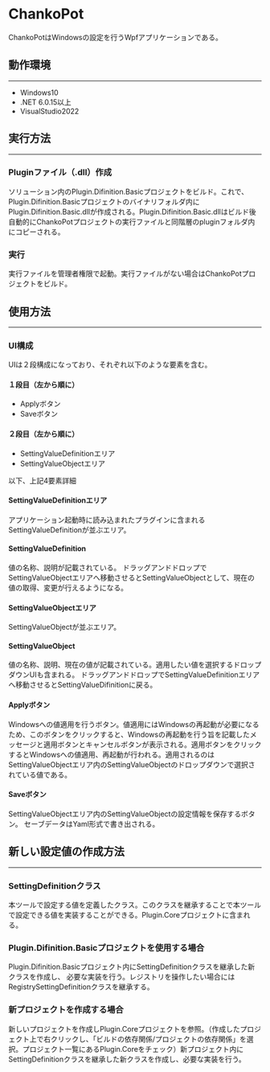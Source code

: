 # ChankoPot #

ChankoPotはWindowsの設定を行うWpfアプリケーションである。

## 動作環境
***

* Windows10
* .NET 6.0.15以上
* VisualStudio2022

## 実行方法
***

### Pluginファイル（.dll）作成

ソリューション内のPlugin.Difinition.Basicプロジェクトをビルド。これで、Plugin.Difinition.Basicプロジェクトのバイナリフォルダ内にPlugin.Difinition.Basic.dllが作成される。Plugin.Difinition.Basic.dllはビルド後自動的にChankoPotプロジェクトの実行ファイルと同階層のpluginフォルダ内にコピーされる。

### 実行

実行ファイルを管理者権限で起動。実行ファイルがない場合はChankoPotプロジェクトをビルド。

## 使用方法
***

### UI構成

UIは２段構成になっており、それぞれ以下のような要素を含む。

#### １段目（左から順に）
* Applyボタン
* Saveボタン

#### ２段目（左から順に）
* SettingValueDefinitionエリア
* SettingValueObjectエリア

以下、上記4要素詳細

#### SettingValueDefinitionエリア
アプリケーション起動時に読み込まれたプラグインに含まれるSettingValueDefinitionが並ぶエリア。
#### SettingValueDefinition
値の名称、説明が記載されている。
ドラッグアンドドロップでSettingValueObjectエリアへ移動させるとSettingValueObjectとして、現在の値の取得、変更が行えるようになる。

#### SettingValueObjectエリア
SettingValueObjectが並ぶエリア。
#### SettingValueObject
値の名称、説明、現在の値が記載されている。適用したい値を選択するドロップダウンUIも含まれる。
ドラッグアンドドロップでSettingValueDefinitionエリアへ移動させるとSettingValueDifinitionに戻る。

#### Applyボタン
Windowsへの値適用を行うボタン。値適用にはWindowsの再起動が必要になるため、このボタンをクリックすると、Windowsの再起動を行う旨を記載したメッセージと適用ボタンとキャンセルボタンが表示される。適用ボタンをクリックするとWindowsへの値適用、再起動が行われる。適用されるのはSettingValueObjectエリア内のSettingValueObjectのドロップダウンで選択されている値である。

#### Saveボタン
SettingValueObjectエリア内のSettingValueObjectの設定情報を保存するボタン。
セーブデータはYaml形式で書き出される。

## 新しい設定値の作成方法
***

### SettingDefinitionクラス

本ツールで設定する値を定義したクラス。このクラスを継承することで本ツールで設定できる値を実装することができる。Plugin.Coreプロジェクトに含まれる。

### Plugin.Difinition.Basicプロジェクトを使用する場合

Plugin.Difinition.Basicプロジェクト内にSettingDefinitionクラスを継承した新クラスを作成し、
必要な実装を行う。レジストリを操作したい場合にはRegistrySettingDefinitionクラスを継承する。

### 新プロジェクトを作成する場合

新しいプロジェクトを作成しPlugin.Coreプロジェクトを参照。（作成したプロジェクト上で右クリックし、「ビルドの依存関係/プロジェクトの依存関係」を選択。プロジェクト一覧にあるPlugin.Coreをチェック）新プロジェクト内にSettingDefinitionクラスを継承した新クラスを作成し、必要な実装を行う。